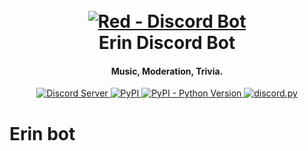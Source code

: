 <h1 align="center">
  <br>
  <a href="https://github.com/AakashSharma7269/erin.git"><img src="https://wallpapercave.com/wp/wp3844476.jpg" alt="Red - Discord Bot"></a>
  <br>
  Erin Discord Bot
  <br>
</h1>

<h4 align="center">Music, Moderation, Trivia.</h4>

<p align="center">
  <a href="https://discord.gg/davie504">
    <img src="https://discordapp.com/api/guilds/737690513876058203/widget.png?style=shield" alt="Discord Server">
  </a>
  <a href="https://pypi.org/project/Red-DiscordBot/">
     <img alt="PyPI" src="https://img.shields.io/pypi/v/Red-Discordbot">
  </a>
  <a href="https://www.python.org/downloads/">
    <img alt="PyPI - Python Version" src="https://img.shields.io/pypi/pyversions/Red-Discordbot">
  </a>
  <a href="https://github.com/Rapptz/discord.py/">
     <img src="https://img.shields.io/badge/discord-py-blue.svg" alt="discord.py">
  </a>
</p>


# Erin bot
